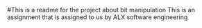 #This is a readme for the project about bit manipulation
This is an assignment that is assigned to us by ALX software engineering
